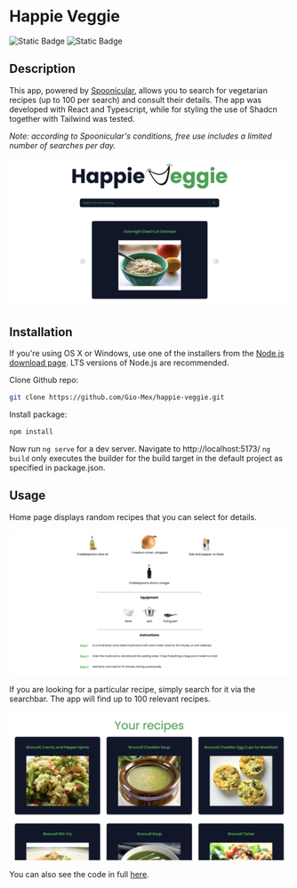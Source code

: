 # Happie Veggie
![Static Badge](https://img.shields.io/badge/TYPESCRIPT-black?style=for-the-badge&logo=TypeScript)
![Static Badge](https://img.shields.io/badge/REACT-black?style=for-the-badge&logo=React)

## Description

This app, powered by [Spoonicular](https://spoonacular.com/food-api), allows you to search for vegetarian recipes (up to 100 per search) and consult their details. The app was developed with React and Typescript, while for styling the use of Shadcn together with Tailwind was tested.

_Note: according to Spoonicular's conditions, free use includes a limited number of searches per day._

![Screenshot of post-list](public/img/home-img.png)

## Installation

If you're using OS X or Windows, use one of the installers from the [Node.js download page](https://nodejs.org/en/download/). LTS versions of Node.js are recommended.

Clone Github repo:

```bash
git clone https://github.com/Gio-Mex/happie-veggie.git
```

Install package:

```bash
npm install
```
Now run `ng serve` for a dev server. Navigate to http://localhost:5173/
`ng build` only executes the builder for the build target in the default project as specified in package.json. 

## Usage 
Home page displays random recipes that you can select for details. 

![Screenshot of post-list](public/img/details-img.png)

If you are looking for a particular recipe, simply search for it via the searchbar. The app will find up to 100 relevant recipes.

![Screenshot of post-list](public/img/gallery-img.png)

You can also see the code in full [here](https://happie-veggie.netlify.app).